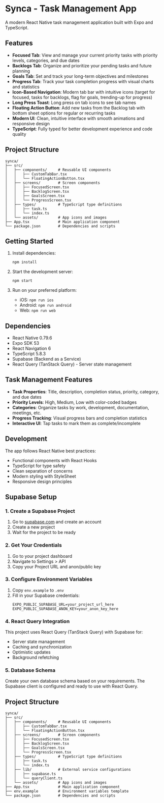 # Synca - Task Management App

A modern React Native task management application built with Expo and TypeScript.

## Features

- **Focused Tab**: View and manage your current priority tasks with priority levels, categories, and due dates
- **Backlogs Tab**: Organize and prioritize your pending tasks and future planning
- **Goals Tab**: Set and track your long-term objectives and milestones
- **Progress Tab**: Track your task completion progress with visual charts and statistics
- **Icon-Based Navigation**: Modern tab bar with intuitive icons (target for focused, tasks for backlogs, flag for goals, trending-up for progress)
- **Long Press Toast**: Long press on tab icons to see tab names
- **Floating Action Button**: Add new tasks from the Backlog tab with bottom sheet options for regular or recurring tasks
- **Modern UI**: Clean, intuitive interface with smooth animations and responsive design
- **TypeScript**: Fully typed for better development experience and code quality

## Project Structure

```
synca/
├── src/
│   ├── components/     # Reusable UI components
│   │   ├── CustomTabBar.tsx
│   │   └── FloatingActionButton.tsx
│   ├── screens/        # Screen components
│   │   ├── FocusedScreen.tsx
│   │   ├── BacklogScreen.tsx
│   │   ├── GoalsScreen.tsx
│   │   └── ProgressScreen.tsx
│   ├── types/          # TypeScript type definitions
│   │   ├── task.ts
│   │   └── index.ts
│   └── assets/         # App icons and images
├── App.tsx             # Main application component
└── package.json        # Dependencies and scripts
```

## Getting Started

1. Install dependencies:
   ```bash
   npm install
   ```

2. Start the development server:
   ```bash
   npm start
   ```

3. Run on your preferred platform:
   - iOS: `npm run ios`
   - Android: `npm run android`
   - Web: `npm run web`

## Dependencies

- React Native 0.79.6
- Expo SDK 53
- React Navigation 6
- TypeScript 5.8.3
- Supabase (Backend as a Service)
- React Query (TanStack Query) - Server state management

## Task Management Features

- **Task Properties**: Title, description, completion status, priority, category, and due dates
- **Priority Levels**: High, Medium, Low with color-coded badges
- **Categories**: Organize tasks by work, development, documentation, meetings, etc.
- **Progress Tracking**: Visual progress bars and completion statistics
- **Interactive UI**: Tap tasks to mark them as complete/incomplete

## Development

The app follows React Native best practices:
- Functional components with React Hooks
- TypeScript for type safety
- Clean separation of concerns
- Modern styling with StyleSheet
- Responsive design principles

## Supabase Setup

### 1. Create a Supabase Project
1. Go to [supabase.com](https://supabase.com) and create an account
2. Create a new project
3. Wait for the project to be ready

### 2. Get Your Credentials
1. Go to your project dashboard
2. Navigate to Settings > API
3. Copy your Project URL and anon/public key

### 3. Configure Environment Variables
1. Copy `env.example` to `.env`
2. Fill in your Supabase credentials:
   ```
   EXPO_PUBLIC_SUPABASE_URL=your_project_url_here
   EXPO_PUBLIC_SUPABASE_ANON_KEY=your_anon_key_here
   ```

### 4. React Query Integration
This project uses React Query (TanStack Query) with Supabase for:
- Server state management
- Caching and synchronization
- Optimistic updates
- Background refetching

### 5. Database Schema
Create your own database schema based on your requirements. The Supabase client is configured and ready to use with React Query.

## Project Structure

```
synca/
├── src/
│   ├── components/     # Reusable UI components
│   │   ├── CustomTabBar.tsx
│   │   └── FloatingActionButton.tsx
│   ├── screens/        # Screen components
│   │   ├── FocusedScreen.tsx
│   │   ├── BacklogScreen.tsx
│   │   ├── GoalsScreen.tsx
│   │   └── ProgressScreen.tsx
│   ├── types/          # TypeScript type definitions
│   │   ├── task.ts
│   │   └── index.ts
│   ├── lib/            # External service configurations
│   │   ├── supabase.ts
│   │   └── queryClient.ts
│   └── assets/         # App icons and images
├── App.tsx             # Main application component
├── env.example         # Environment variables template
└── package.json        # Dependencies and scripts
```

